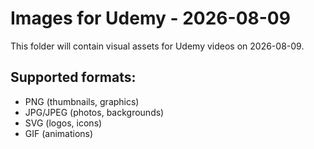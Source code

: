 # Images for Udemy - 2026-08-09

This folder will contain visual assets for Udemy videos on 2026-08-09.

## Supported formats:
- PNG (thumbnails, graphics)
- JPG/JPEG (photos, backgrounds)
- SVG (logos, icons)
- GIF (animations)
